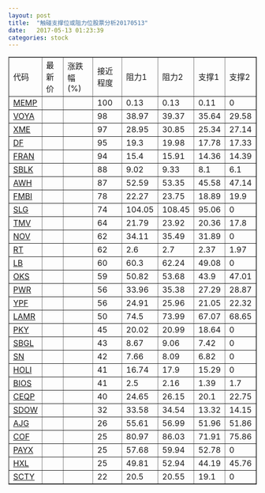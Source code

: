 ```yaml
---
layout: post
title:  "触碰支撑位或阻力位股票分析20170513"
date:   2017-05-13 01:23:39
categories: stock
---
```

<script type="text/javascript">
var stockList = []
stockList.push('gb_memp');
stockList.push('gb_voya');
stockList.push('gb_xme');
stockList.push('gb_df');
stockList.push('gb_fran');
stockList.push('gb_sblk');
stockList.push('gb_awh');
stockList.push('gb_fmbi');
stockList.push('gb_slg');
stockList.push('gb_tmv');
stockList.push('gb_nov');
stockList.push('gb_rt');
stockList.push('gb_lb');
stockList.push('gb_oks');
stockList.push('gb_pwr');
stockList.push('gb_ypf');
stockList.push('gb_lamr');
stockList.push('gb_pky');
stockList.push('gb_sbgl');
stockList.push('gb_sn');
stockList.push('gb_holi');
stockList.push('gb_bios');
stockList.push('gb_ceqp');
stockList.push('gb_sdow');
stockList.push('gb_ajg');
stockList.push('gb_cof');
stockList.push('gb_payx');
stockList.push('gb_hxl');
stockList.push('gb_scty');
</script>
<table border="1">
 <tr>
 <td>代码</td>
 <td>最新价</td>
 <td>涨跌幅(%)</td>
 <td>接近程度</td>
 <td>阻力1</td>
 <td>阻力2</td>
 <td>支撑1</td>
 <td>支撑2</td>
</tr>
  <tr id="memp" class="red">
  <td><a href="http://stock.finance.sina.com.cn/usstock/quotes/MEMP.html" target="_blank">MEMP</a></td><td></td><td></td><td>100</td><td>0.13</td><td>0.13</td><td>0.11</td><td>0</td></tr>
  <tr id="voya" class="green">
  <td><a href="http://stock.finance.sina.com.cn/usstock/quotes/VOYA.html" target="_blank">VOYA</a></td><td></td><td></td><td>98</td><td>38.97</td><td>39.37</td><td>35.64</td><td>29.58</td></tr>
  <tr id="xme" class="red">
  <td><a href="http://stock.finance.sina.com.cn/usstock/quotes/XME.html" target="_blank">XME</a></td><td></td><td></td><td>97</td><td>28.95</td><td>30.85</td><td>25.34</td><td>27.14</td></tr>
  <tr id="df" class="red">
  <td><a href="http://stock.finance.sina.com.cn/usstock/quotes/DF.html" target="_blank">DF</a></td><td></td><td></td><td>95</td><td>19.3</td><td>19.98</td><td>17.78</td><td>17.33</td></tr>
  <tr id="fran" class="green">
  <td><a href="http://stock.finance.sina.com.cn/usstock/quotes/FRAN.html" target="_blank">FRAN</a></td><td></td><td></td><td>94</td><td>15.4</td><td>15.91</td><td>14.36</td><td>14.39</td></tr>
  <tr id="sblk" class="green">
  <td><a href="http://stock.finance.sina.com.cn/usstock/quotes/SBLK.html" target="_blank">SBLK</a></td><td></td><td></td><td>88</td><td>9.02</td><td>9.33</td><td>8.1</td><td>6.1</td></tr>
  <tr id="awh" class="green">
  <td><a href="http://stock.finance.sina.com.cn/usstock/quotes/AWH.html" target="_blank">AWH</a></td><td></td><td></td><td>87</td><td>52.59</td><td>53.35</td><td>45.58</td><td>47.14</td></tr>
  <tr id="fmbi" class="red">
  <td><a href="http://stock.finance.sina.com.cn/usstock/quotes/FMBI.html" target="_blank">FMBI</a></td><td></td><td></td><td>78</td><td>22.27</td><td>23.75</td><td>18.89</td><td>19.9</td></tr>
  <tr id="slg" class="red">
  <td><a href="http://stock.finance.sina.com.cn/usstock/quotes/SLG.html" target="_blank">SLG</a></td><td></td><td></td><td>74</td><td>104.05</td><td>108.45</td><td>95.06</td><td>0</td></tr>
  <tr id="tmv" class="red">
  <td><a href="http://stock.finance.sina.com.cn/usstock/quotes/TMV.html" target="_blank">TMV</a></td><td></td><td></td><td>64</td><td>21.79</td><td>23.92</td><td>20.36</td><td>17.8</td></tr>
  <tr id="nov" class="red">
  <td><a href="http://stock.finance.sina.com.cn/usstock/quotes/NOV.html" target="_blank">NOV</a></td><td></td><td></td><td>62</td><td>34.11</td><td>35.49</td><td>31.89</td><td>0</td></tr>
  <tr id="rt" class="red">
  <td><a href="http://stock.finance.sina.com.cn/usstock/quotes/RT.html" target="_blank">RT</a></td><td></td><td></td><td>62</td><td>2.6</td><td>2.7</td><td>2.37</td><td>1.97</td></tr>
  <tr id="lb" class="green">
  <td><a href="http://stock.finance.sina.com.cn/usstock/quotes/LB.html" target="_blank">LB</a></td><td></td><td></td><td>60</td><td>60.3</td><td>62.24</td><td>49.08</td><td>0</td></tr>
  <tr id="oks" class="red">
  <td><a href="http://stock.finance.sina.com.cn/usstock/quotes/OKS.html" target="_blank">OKS</a></td><td></td><td></td><td>59</td><td>50.82</td><td>53.68</td><td>43.9</td><td>47.01</td></tr>
  <tr id="pwr" class="red">
  <td><a href="http://stock.finance.sina.com.cn/usstock/quotes/PWR.html" target="_blank">PWR</a></td><td></td><td></td><td>56</td><td>33.96</td><td>35.38</td><td>27.29</td><td>28.87</td></tr>
  <tr id="ypf" class="red">
  <td><a href="http://stock.finance.sina.com.cn/usstock/quotes/YPF.html" target="_blank">YPF</a></td><td></td><td></td><td>56</td><td>24.91</td><td>25.96</td><td>21.05</td><td>22.32</td></tr>
  <tr id="lamr" class="green">
  <td><a href="http://stock.finance.sina.com.cn/usstock/quotes/LAMR.html" target="_blank">LAMR</a></td><td></td><td></td><td>50</td><td>74.5</td><td>73.99</td><td>67.07</td><td>68.65</td></tr>
  <tr id="pky" class="red">
  <td><a href="http://stock.finance.sina.com.cn/usstock/quotes/PKY.html" target="_blank">PKY</a></td><td></td><td></td><td>45</td><td>20.02</td><td>20.99</td><td>18.64</td><td>0</td></tr>
  <tr id="sbgl" class="green">
  <td><a href="http://stock.finance.sina.com.cn/usstock/quotes/SBGL.html" target="_blank">SBGL</a></td><td></td><td></td><td>43</td><td>8.67</td><td>9.06</td><td>7.42</td><td>0</td></tr>
  <tr id="sn" class="green">
  <td><a href="http://stock.finance.sina.com.cn/usstock/quotes/SN.html" target="_blank">SN</a></td><td></td><td></td><td>42</td><td>7.66</td><td>8.09</td><td>6.82</td><td>0</td></tr>
  <tr id="holi" class="green">
  <td><a href="http://stock.finance.sina.com.cn/usstock/quotes/HOLI.html" target="_blank">HOLI</a></td><td></td><td></td><td>41</td><td>16.74</td><td>17.9</td><td>15.29</td><td>0</td></tr>
  <tr id="bios" class="green">
  <td><a href="http://stock.finance.sina.com.cn/usstock/quotes/BIOS.html" target="_blank">BIOS</a></td><td></td><td></td><td>41</td><td>2.5</td><td>2.16</td><td>1.39</td><td>1.7</td></tr>
  <tr id="ceqp" class="red">
  <td><a href="http://stock.finance.sina.com.cn/usstock/quotes/CEQP.html" target="_blank">CEQP</a></td><td></td><td></td><td>40</td><td>24.65</td><td>26.15</td><td>20.1</td><td>22.75</td></tr>
  <tr id="sdow" class="green">
  <td><a href="http://stock.finance.sina.com.cn/usstock/quotes/SDOW.html" target="_blank">SDOW</a></td><td></td><td></td><td>32</td><td>33.58</td><td>34.54</td><td>13.32</td><td>14.15</td></tr>
  <tr id="ajg" class="red">
  <td><a href="http://stock.finance.sina.com.cn/usstock/quotes/AJG.html" target="_blank">AJG</a></td><td></td><td></td><td>26</td><td>55.61</td><td>56.99</td><td>51.96</td><td>51.86</td></tr>
  <tr id="cof" class="red">
  <td><a href="http://stock.finance.sina.com.cn/usstock/quotes/COF.html" target="_blank">COF</a></td><td></td><td></td><td>25</td><td>80.97</td><td>86.03</td><td>71.91</td><td>75.86</td></tr>
  <tr id="payx" class="red">
  <td><a href="http://stock.finance.sina.com.cn/usstock/quotes/PAYX.html" target="_blank">PAYX</a></td><td></td><td></td><td>25</td><td>57.68</td><td>59.94</td><td>52.78</td><td>0</td></tr>
  <tr id="hxl" class="green">
  <td><a href="http://stock.finance.sina.com.cn/usstock/quotes/HXL.html" target="_blank">HXL</a></td><td></td><td></td><td>25</td><td>49.81</td><td>52.94</td><td>44.19</td><td>45.76</td></tr>
  <tr id="scty" class="red">
  <td><a href="http://stock.finance.sina.com.cn/usstock/quotes/SCTY.html" target="_blank">SCTY</a></td><td></td><td></td><td>22</td><td>20.5</td><td>20.55</td><td>19.1</td><td>0</td></tr>
</table>
